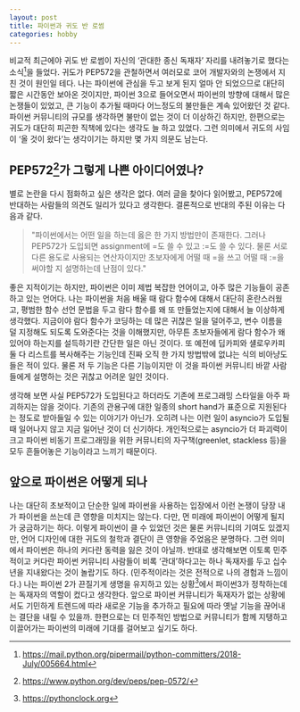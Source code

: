 ```yaml
---
layout: post
title: 파이썬과 귀도 반 로썸
categories: hobby
---
```


비교적 최근에야 귀도 반 로썸이 자신의 ‘관대한 종신 독재자’ 자리를 내려놓기로 했다는 소식[^1]을 들었다.  귀도가 PEP572을 관철하면서 여러모로 코어 개발자와의 논쟁에서 지친 것이 원인일 테다. 나는 파이썬에 관심을 두고 보게 된지 얼마 안 되었으므로 대단히 짧은 시간동안 보아온 것이지만, 파이썬 3으로 들어오면서 파이썬의 방향에 대해서 많은 논쟁들이 있었고, 큰 기능이 추가될 때마다 어느정도의 불만들은 계속 있어왔던 것 같다. 파이썬 커뮤니티의 규모를 생각하면 불만이 없는 것이 더 이상하긴 하지만, 한편으로는 귀도가 대단히 피곤한 직책에 있다는 생각도 늘 하고 있었다. 그런 의미에서 귀도의 사임이 ‘올 것이 왔다’는 생각이기는 하지만 몇 가지 의문도 남는다.

## PEP572[^2]가 그렇게 나쁜 아이디어였나?
별로 논란을 다시 점화하고 싶은 생각은 없다. 여러 글을 찾아다 읽어봤고, PEP572에 반대하는 사람들의 의견도 일리가 있다고 생각한다. 결론적으로 반대의 주된 이유는 다음과 같다.

>"파이썬에서는 어떤 일을 하는데 옳은 한 가지 방법만이 존재한다. 그러나 PEP572가 도입되면 assignment에 =도 쓸 수 있고 :=도 쓸 수 있다. 물론 서로 다른 용도로 사용되는 연산자이지만 초보자에게 어떨 때 =을 쓰고 어떨 때 :=을 써야할 지 설명하는데 난점이 있다."

좋은 지적이기는 하지만, 파이썬은 이미 제법 복잡한 언어이고, 아주 많은 기능들이 공존하고 있는 언어다. 나는 파이썬을 처음 배울 때 람다 함수에 대해서 대단히 혼란스러웠고, 평범한 함수 선언 문법을 두고 람다 함수를 왜 또 만들었는지에 대해서 늘 이상하게 생각했다. 지금이야 람다 함수가 코딩하는 데 많은 귀찮은 일을 덜어주고, 변수 이름을 덜 지정해도 되도록 도와준다는 것을 이해했지만, 아무튼 초보자들에게 람다 함수가 왜 있어야 하는지를 설득하기란 간단한 일은 아닌 것이다. 또 예전에 딥카피와 섈로우카피 둘 다 리스트를 복사해주는 기능인데 진짜 오직 한 가지 방법밖에 없냐는 식의 비아냥도 들은 적이 있다. 물론 저 두 기능은 다른 기능이지만 이 것을 파이썬 커뮤니티 바깥 사람들에게 설명하는 것은 귀찮고 어려운 일인 것이다.

생각해 보면 사실 PEP572가 도입된다고 하더라도 기존에 프로그래밍 스타일을 아주 파괴하지는 않을 것이다. 기존의 관용구에 대한 일종의 short hand가 표준으로 지원된다는 정도로 받아들일 수 있는 이야기가 아닌가. 오히려 나는 이런 일이 asyncio가 도입될 때 일어나지 않고 지금 일어난 것이 더 신기하다. 개인적으로는 asyncio가 더 파괴력이 크고 파이썬 비동기 프로그래밍을 위한 커뮤니티의 자구책(greenlet, stackless 등)을 모두 흔들어놓은 기능이라고 느끼기 때문이다.

## 앞으로 파이썬은 어떻게 되나
나는 대단히 초보적이고 단순한 일에 파이썬을 사용하는 입장에서 이런 논쟁이 당장 내가 파이썬을 쓰는데 큰 영향을 미치지는 않는다. 다만, 먼 미래에 파이썬이 어떻게 될지가 궁금하기는 하다. 이렇게 파이썬이 클 수 있었던 것은 물론 커뮤니티의 기여도 있겠지만, 언어 디자인에 대한 귀도의 철학과 결단이 큰 영향을 주었음은 분명하다. 그런 의미에서 파이썬은 하나의 커다란 동력을 잃은 것이 아닐까. 반대로 생각해보면 이토록 민주적이고 커다란 파이썬 커뮤니티 사람들이 비록 ‘관대’하다고는 하나 독재자를 두고 십수 년을 지내왔다는 것이 놀랍기도 하다. (민주적이라는 것은 전적으로 나의 경험과 느낌이다.)
나는 파이썬 2가 끈질기게 생명을 유지하고 있는 상황[^3]에서 파이썬3가 정착하는데는 독재자의 역할이 컸다고 생각한다. 앞으로 파이썬 커뮤니티가 독재자가 없는 상황에서도 기민하게 트렌드에 따라 새로운 기능을 추가하고 필요에 따라 옛날 기능을 끊어내는 결단을 내릴 수 있을까. 한편으로는 더 민주적인 방법으로 커뮤니티가 함께 지탱하고 이끌어가는 파이썬의 미래에 기대를 걸어보고 싶기도 하다.



[^1]: https://mail.python.org/pipermail/python-committers/2018-July/005664.html

[^2]: https://www.python.org/dev/peps/pep-0572/

[^3]: https://pythonclock.org
